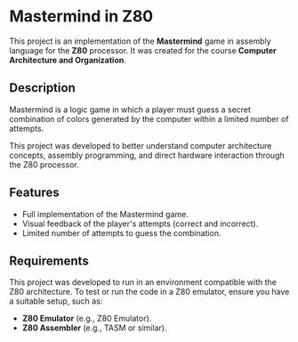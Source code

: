 # Mastermind in Z80

This project is an implementation of the **Mastermind** game in assembly language for the **Z80** processor. It was created for the course **Computer Architecture and Organization**.

## Description

Mastermind is a logic game in which a player must guess a secret combination of colors generated by the computer within a limited number of attempts. 

This project was developed to better understand computer architecture concepts, assembly programming, and direct hardware interaction through the Z80 processor.

## Features

- Full implementation of the Mastermind game.
- Visual feedback of the player's attempts (correct and incorrect).
- Limited number of attempts to guess the combination.

## Requirements

This project was developed to run in an environment compatible with the Z80 architecture. To test or run the code in a Z80 emulator, ensure you have a suitable setup, such as:

- **Z80 Emulator** (e.g., Z80 Emulator).
- **Z80 Assembler** (e.g., TASM or similar).

